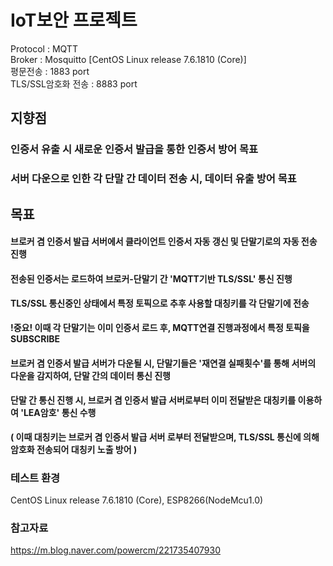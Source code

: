 # IoT보안 프로젝트
 
Protocol : MQTT    
Broker : Mosquitto [CentOS Linux release 7.6.1810 (Core)]  
평문전송 : 1883 port  
TLS/SSL암호화 전송 : 8883 port  

## 지향점  
### 인증서 유출 시 새로운 인증서 발급을 통한 인증서 방어 목표  
### 서버 다운으로 인한 각 단말 간  데이터 전송 시, 데이터 유출 방어 목표   
## 목표  
#### 브로커 겸 인증서 발급 서버에서 클라이언트 인증서 자동 갱신 및 단말기로의 자동 전송 진행  
#### 전송된 인증서는 로드하여 브로커-단말기 간 'MQTT기반 TLS/SSL' 통신 진행  
#### TLS/SSL 통신중인 상태에서 특정 토픽으로 추후 사용할 대칭키를 각 단말기에 전송  
**!중요! 이때 각 단말기는 이미  인증서 로드 후, MQTT연결 진행과정에서 특정 토픽을 SUBSCRIBE**  
#### 브로커 겸 인증서 발급 서버가 다운될 시, 단말기들은 '재연결 실패횟수'를 통해 서버의 다운을 감지하여, 단말 간의 데이터 통신 진행  
#### 단말 간 통신 진행 시, 브로커 겸 인증서 발급 서버로부터 이미 전달받은 대칭키를 이용하여 'LEA암호' 통신 수행  
**( 이때 대칭키는 브로커 겸 인증서 발급 서버 로부터 전달받으며, TLS/SSL 통신에 의해 암호화 전송되어 대칭키 노출 방어 )**  

### 테스트 환경  
CentOS Linux release 7.6.1810 (Core), ESP8266(NodeMcu1.0)  

### 참고자료  
<https://m.blog.naver.com/powercm/221735407930>  

